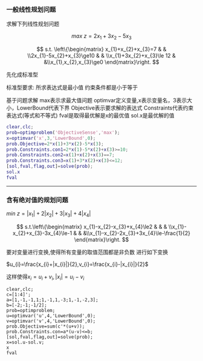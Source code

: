 ### 一般线性规划问题

求解下列线性规划问题

$$max\ z=2x_{1}+3x_{2}-5x_{3}$$

$$
s.t. \left\{\begin{matrix}
  x_{1}+x_{2}+x_{3}=7
  &  & \\2x_{1}-5x_{2}+x_{3}\ge10 
  &  & \\x_{1}+3x_{2}+x_{3}\le 12
  &  &\\x_{1},x_{2},x_{3}\ge0
\end{matrix}\right.
$$

先化成标准型

标准型要求:
所求表达式是最小值
约束条件都是小于等于

基于问题求解
max表示求最大值问题
optimvar定义变量,x表示变量名，3表示大小，LowerBound代表下界
Objective表示要求解的表达式
Constraints代表约束表达式(等式和不等式)
fval是取得最优解是x的最优值
sol.x是最优解的值

```matlab
clear,clc;
prob=optimproblem('ObjectiveSense','max');
x=optimvar('x',3,'LowerBound',0); 
prob.Objective=2*x(1)+3*x(2)-5*x(3);
prob.Constraints.con1=2*x(1)-5*x(2)+x(3)>=10;
prob.Constraints.con2=x(1)+x(2)+x(3)==7;
prob.Constraints.con3=x(1)+3*x(2)+x(3)<=12;
[sol,fval,flag,out]=solve(prob);
sol.x
fval
```

***

### 含有绝对值的规划问题

$min\ z=|x_{1}|+2|x_{2}|+3|x_{3}|+4|x_{4}|$

$$
s.t.\left\{\begin{matrix}
  x_{1}-x_{2}-x_{3}+x_{4}\le2
  &  &  & \\x_{1}-x_{2}+x_{3}-3x_{4}\le-1
  &  &  &\\x_{1}-x_{2}-2x_{3}+3x_{4}\le-\frac{1}{2}
 \end{matrix}\right.
$$

要对变量进行变换,使得所有变量的取值范围都是非负数
进行如下变换

$u_{i}=\frac{x_{i}+|x_{i}|}{2},v_{i}=\frac{x_{i}-|x_{i}|}{2}$

这样使得$x_{i}=u_{i}+v_{i},|x_{i}|=u_{i}-v_{i}$


```
clear,clc;
c=[1:4]';
a=[1,-1,-1,1;1,-1,1,-3;1,-1,-2,3];
b=[-2;-1;-1/2];
prob=optimproblem;
u=optimvar('u',4,'LowerBound',0);
v=optimvar('v',4,'LowerBound',0);
prob.Objective=sum(c'*(u+v));
prob.Constraints.con=a*(u-v)<=b;
[sol,fval,flag,out]=solve(prob);
x=sol.u-sol.v;
x
fval
```
